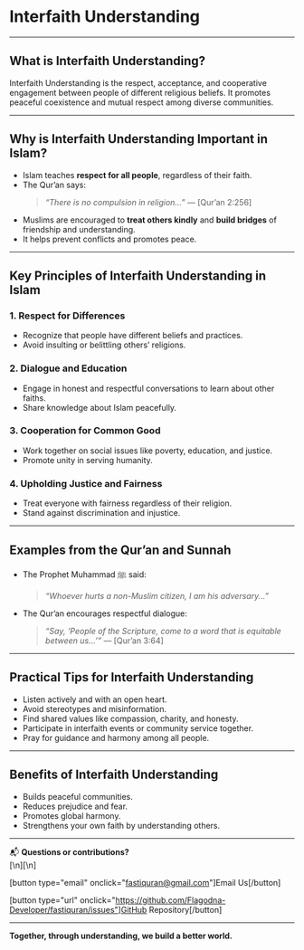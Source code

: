 # Interfaith Understanding

---

## What is Interfaith Understanding?

Interfaith Understanding is the respect, acceptance, and cooperative engagement between people of different religious beliefs. It promotes peaceful coexistence and mutual respect among diverse communities.

---

## Why is Interfaith Understanding Important in Islam?

- Islam teaches **respect for all people**, regardless of their faith.
- The Qur’an says:
  > _“There is no compulsion in religion...”_ — [Qur’an 2:256]
- Muslims are encouraged to **treat others kindly** and **build bridges** of friendship and understanding.
- It helps prevent conflicts and promotes peace.

---

## Key Principles of Interfaith Understanding in Islam

### 1. Respect for Differences

- Recognize that people have different beliefs and practices.
- Avoid insulting or belittling others’ religions.

### 2. Dialogue and Education

- Engage in honest and respectful conversations to learn about other faiths.
- Share knowledge about Islam peacefully.

### 3. Cooperation for Common Good

- Work together on social issues like poverty, education, and justice.
- Promote unity in serving humanity.

### 4. Upholding Justice and Fairness

- Treat everyone with fairness regardless of their religion.
- Stand against discrimination and injustice.

---

## Examples from the Qur’an and Sunnah

- The Prophet Muhammad ﷺ said:
  > _“Whoever hurts a non-Muslim citizen, I am his adversary...”_
- The Qur’an encourages respectful dialogue:
  > _“Say, ‘People of the Scripture, come to a word that is equitable between us...’”_ — [Qur’an 3:64]

---

## Practical Tips for Interfaith Understanding

- Listen actively and with an open heart.
- Avoid stereotypes and misinformation.
- Find shared values like compassion, charity, and honesty.
- Participate in interfaith events or community service together.
- Pray for guidance and harmony among all people.

---

## Benefits of Interfaith Understanding

- Builds peaceful communities.
- Reduces prejudice and fear.
- Promotes global harmony.
- Strengthens your own faith by understanding others.

---

📬 **Questions or contributions?**  
[\n][\n]

[button type="email" onclick="fastiquran@gmail.com"]Email Us[/button]

[button type="url" onclick="https://github.com/Flagodna-Developer/fastiquran/issues"]GitHub Repository[/button]

---

**Together, through understanding, we build a better world.**
